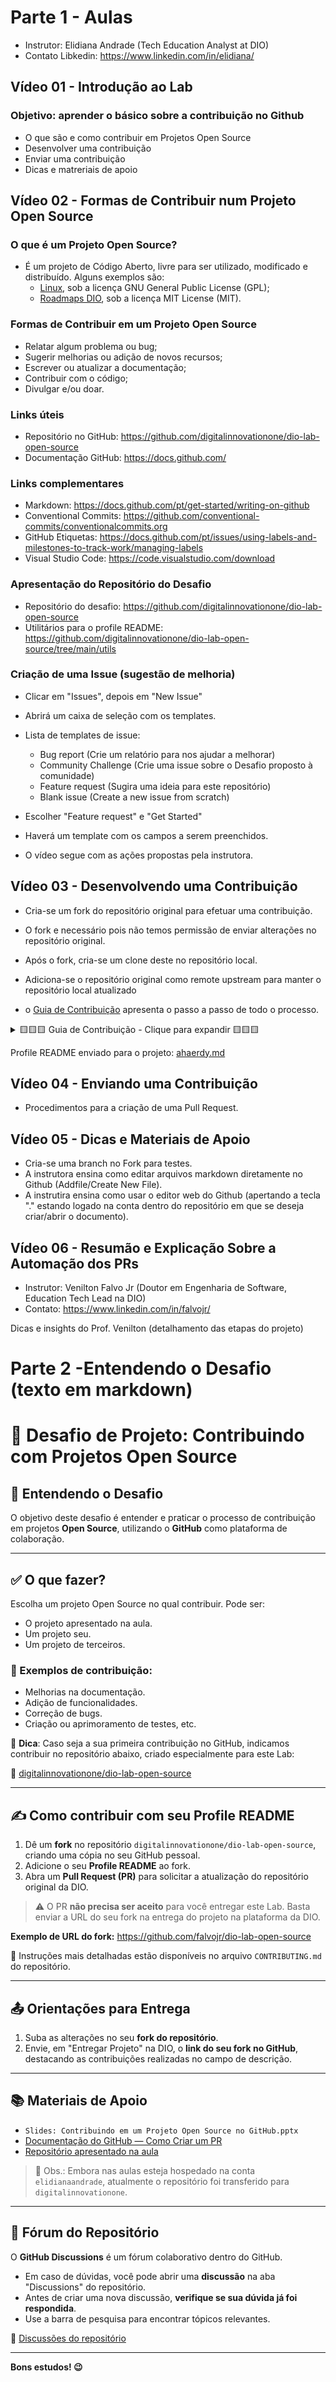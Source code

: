 # Parte 1 - Aulas

- Instrutor: Elidiana Andrade (Tech Education Analyst at DIO)
- Contato Libkedin: https://www.linkedin.com/in/elidiana/

## Vídeo 01 - Introdução ao Lab

### Objetivo: aprender o básico sobre a contribuição no Github
   
- O que são e como contribuir em Projetos Open Source
- Desenvolver uma contribuição
- Enviar uma contribuição
- Dicas e matreriais de apoio

## Vídeo 02 - Formas de Contribuir num Projeto Open Source

### O que é um Projeto Open Source?

- É um projeto de Código Aberto, livre para ser utilizado, modificado e distribuído. Alguns exemplos são: 
    - [Linux](https://github.com/torvalds/linux), sob a licença GNU General Public License (GPL);
    - [Roadmaps DIO](https://github.com/digitalinnovationone/roadmaps), sob a licença MIT License (MIT). 

### Formas de Contribuir em um Projeto Open Source

- Relatar algum problema ou bug;
- Sugerir melhorias ou adição de novos recursos;
- Escrever ou atualizar a documentação;
- Contribuir com o código;
- Divulgar e/ou doar.

### Links úteis

- Repositório no GitHub: https://github.com/digitalinnovationone/dio-lab-open-source
- Documentação GitHub: https://docs.github.com/

### Links complementares

- Markdown: https://docs.github.com/pt/get-started/writing-on-github
- Conventional Commits: https://github.com/conventional-commits/conventionalcommits.org 
- GitHub Etiquetas: https://docs.github.com/pt/issues/using-labels-and-milestones-to-track-work/managing-labels
- Visual Studio Code: https://code.visualstudio.com/download


### Apresentação do Repositório do Desafio

- Repositório do desafio: https://github.com/digitalinnovationone/dio-lab-open-source
- Utilitários para o profile README: https://github.com/digitalinnovationone/dio-lab-open-source/tree/main/utils

### Criação de uma Issue (sugestão de melhoria)

- Clicar em "Issues", depois em "New Issue" 
- Abrirá um caixa de seleção com os templates.
- Lista de templates de issue:
    - Bug report (Crie um relatório para nos ajudar a melhorar)
    - Community Challenge (Crie uma issue sobre o Desafio proposto à comunidade)
    - Feature request (Sugira uma ideia para este repositório)
    - Blank issue (Create a new issue from scratch)

- Escolher "Feature request" e "Get Started"
- Haverá um template com os campos a serem preenchidos.
- O vídeo segue com as ações propostas pela instrutora.


## Vídeo 03 - Desenvolvendo uma Contribuição

- Cria-se um fork do repositório original para efetuar uma contribuição.
- O fork e necessário pois não temos permissão de enviar alterações no repositório original.
- Após o  fork, cria-se um clone deste no repositório local.
- Adiciona-se o repositório original como remote upstream para manter o repositório local atualizado

- o [Guia de Contribuição](https://github.com/digitalinnovationone/dio-lab-open-source/blob/main/CONTRIBUTING.md) apresenta o passo a passo de todo o processo.

<details>
  <summary>🟨🟨🟨 Guia de Contribuição - Clique para expandir 🟨🟨🟨</summary>

<h1>
    <a href="https://www.dio.me/">
     <img align="center" width="40px" src="https://hermes.digitalinnovation.one/assets/diome/logo-minimized.png"></a>
    <span> Guia de Contribuição</span>
</h1>

[![Star](https://img.shields.io/github/stars/digitalinnovationone/dio-lab-open-source?style=social)](https://github.com/digitalinnovationone/dio-lab-open-source/stargazers)
[![Forks](https://img.shields.io/github/forks/digitalinnovationone/dio-lab-open-source?style=social)](https://github.com/digitalinnovationone/dio-lab-open-source/forks)
[![GitHub Issues](https://img.shields.io/github/issues/digitalinnovationone/dio-lab-open-source?style=social)](https://github.com/digitalinnovationone/dio-lab-open-source/issues/)

 Este é um projeto feito para a comunidade, então sinta-se livre para contribuir. Algumas formas de contribuição além do seu exemplo de Profile README, é inserir outros utilitários na pasta [`utils`](https://github.com/digitalinnovationone/dio-lab-open-source/tree/main/utils), ou melhorar a página de pesquisa dos READMEs fazendo modificações nos arquivos da pasta [`docs`](https://github.com/digitalinnovationone/dio-lab-open-source/tree/main/docs). <br>
 Além disso, você também pode contribuir:
 
⚠️ Resolvendo, respondendo ou indicando **issues**

⭐ Adicionando aos favoritos (**star**) 

##  Contribuindo no diretório "Community" 
 A contribuição no diretório "Community" é uma das formas de completar o Desafio do lab "**Contribuindo em um Projeto Open Source no GitHub**" da [Digital Innovation One](https://www.dio.me/). Você pode colaborar criando um Profile README contendo informações sobre você que deseje compartilhar com a comunidade. <br>
 Para isso, você pode inserir: badges indicando suas habilidades; cards com suas estatísticas no GitHub e projetos que criou, colaborou ou que deseje que outras pessoas colaborem. Além disso, você pode inserir também links para seus desafios de projeto e artigos na plataforma da [Digital Innovation One](https://www.dio.me/). <br>
 Inspire-se consultando os exemplos na pasta [`community`](https://github.com/digitalinnovationone/dio-lab-open-source/tree/main/community), confira alguns utilitários na pasta [`utils`](https://github.com/digitalinnovationone/dio-lab-open-source/tree/main/utils) e use sua criatividade para criar o seu 😊💙.

### 1) Faça um **Fork** deste Repositório
Acesse a página principal do repositório e clique no botão "Fork" no canto superior direito da página.
> [!NOTE]  
> Um "fork" no GitHub é uma cópia de um repositório que pode ser criada por qualquer usuário. <br>
> Para mais detalhes, reveja a aula ou acesse a documentação do GitHub: [Criar fork de um repositório](https://docs.github.com/pt/pull-requests/collaborating-with-pull-requests/working-with-forks/fork-a-repo).

### 2) Clone localmente
Abra o seu Git Bash e digite o comando `git clone` seguido da URL do seu fork para clonar o seu repositório localmente. Por exemplo:
```bash
git clone https://github.com/SEU_USERNAME/dio-lab-open-source.git
```
Pressione enter, e uma cópia do seu fork no GitHub será criada localmente.

### 3) Crie uma nova **branch** 
Utilize o comando `git checkout -b` para criar e alternar para a nova branch e nomeie-a como `feat/community/SEU_USERNAME`
> Exemplo: `git checkout -b feat/community/falvojr`

### 4) Crie o seu Profile README
 Dentro da pasta [`community`](https://github.com/digitalinnovationone/dio-lab-open-source/tree/main/community), crie um arquivo em Markdown (extensão `.md`) e nomeie com o mesmo nome do seu usuário no GitHub:

> Exemplo: `community/falvojr.md`

#### 4.1) Desenvolva o seu Profile README
Para isso, você pode se inspirar nos exemplos no diretório [`community`](https://github.com/digitalinnovationone/dio-lab-open-source/tree/main/community) e adicionar alguns dos utilitários presentes na pasta [`utils`](https://github.com/digitalinnovationone/dio-lab-open-source/tree/main/utils)

### 5) Adicione suas alterações à "staging area" 
Utilize o comando `git add community/SEU_USERNAME.md` para adicionar sua alteração (nesse caso o arquivo markdown criado)  à "staging area" no Git.

### 6) Crie um Commit
Crie um commit e adicione a mensagem indicando a adição do seu perfil:
```bash
git commit -m"feat: add SEU_USERNAME profile"
```
>[!IMPORTANT]
> Verifique a [`Convenção de Commits`](https://github.com/digitalinnovationone/dio-lab-open-source/blob/main/CONTRIBUTING.md#conven%C3%A7%C3%A3o-de-commits) para escrever a mensagem do seu commit de forma clara e padronizada.

### 7) Envie as Alterações para o seu Repositório Remoto
Envie as alterações realizadas no seu repositório local para a branch `feat/community/SEU_USERNAME` no seu repositório remoto com o comando:
```bash
git push origin feat/community/SEU_USERNAME
```
>[!WARNING]
> Caso você tenha criado seu arquivo diretamente no repositório remoto no GitHub, esse processo não será necessário.

### 8) Crie um **Pull Request**.

Atente-se para a seguir as orientações para a contribuição, principalmente:
- Seu PR deve modificar apenas o arquivo community/SEU_USERNAME.md (dê uma olhadinha na aba "Files changed");
- O nome desse arquivo deve ser exatamente igual ao nome de usuário no GitHub (nossa validação é case-sensitive).

>[!NOTE]
> Caso não saiba como criar uma solicitação de pull, reveja o lab ou acesse a documentação do GitHub: [Como criar uma solicitação de pull
](https://docs.github.com/pt/pull-requests/collaborating-with-pull-requests/proposing-changes-to-your-work-with-pull-requests/creating-a-pull-request)

Após criar o seu Pull Request, nossa automação irá validar a sua submissão. Caso esteja tudo certo, será retornada uma mensagem indicado que seu PR foi aprovado. Do contrário, leia atentamente as orientações e verifique os arquivos modificados para saber se atende as instruções para contribuição.
    
    
## Convenção de Commits 

| Tipo de Commit |Descrição                                                            | Exemplo
| ---------------|----------------------------------------------------------------------|-----------
| `feat`         | Adiciona uma nova funcionalidade ao projeto.                         | `feat: add USENAME.md profile`
| `fix`          | Corrige um bug ou problema no projeto.                               | `fix: fixed issue fix#IssueNumber`
| `docs`         | Altera a documentação do projeto.| `docs: update README.md`
| `style`        | Realiza mudanças na aparência, sem alterar a funcionalidade.         | `style: add EFFECTNAME to COMPONENT`
| `refactor`     | Realiza mudanças no código que não alteram a funcionalidade.         | `refactor: refactor at CLASSNAME`
| `test`         | Adiciona ou modifica testes no projeto.                              | `test: add unit test for UserService`


## Referências
- [ANGULAR. Contributing to Angular](https://github.com/angular/angular/blob/22b96b9/CONTRIBUTING.md)
- [CONVENTIONAL COMMITS. Summary](https://www.conventionalcommits.org/en/v1.0.0/)
- [GITHUB. Configurar diretrizes para os contribuidores do repositório](https://docs.github.com/pt/communities/setting-up-your-project-for-healthy-contributions/setting-guidelines-for-repository-contributors)

</details>

Profile README enviado para o projeto: [ahaerdy.md](https://github.com/ahaerdy/DIO-learning/blob/main/Suzano%20-%20Python%20Developer/Modulo_01/06-Prijeto-Contribuindo_em_um_Projeto_Open_Source_no_GitHub/contribuicao/ahaerdy.md)


## Vídeo 04 - Enviando uma Contribuição

- Procedimentos para a criação de uma Pull Request.

## Vídeo 05 - Dicas e Materiais de Apoio

- Cria-se uma branch no Fork para testes.
- A instrutora ensina como editar arquivos markdown diretamente no Github (Addfile/Create New File).
- A instrutira ensina como usar o editor web do Github (apertando a tecla "." estando logado na conta dentro do repositório em que se deseja criar/abrir o documento).

## Vídeo 06 - Resumão e Explicação Sobre a Automação dos PRs

- Instrutor: Venilton Falvo Jr (Doutor em Engenharia de Software, Education Tech Lead na DIO)
- Contato: https://www.linkedin.com/in/falvojr/

Dicas e insights do Prof. Venilton (detalhamento das etapas do projeto)

# Parte 2 -Entendendo o Desafio (texto em markdown)

# 🚀 Desafio de Projeto: Contribuindo com Projetos Open Source

## 🎯 Entendendo o Desafio

O objetivo deste desafio é entender e praticar o processo de contribuição em projetos **Open Source**, utilizando o **GitHub** como plataforma de colaboração.

---

## ✅ O que fazer?

Escolha um projeto Open Source no qual contribuir. Pode ser:

- O projeto apresentado na aula.
- Um projeto seu.
- Um projeto de terceiros.

### 🧩 Exemplos de contribuição:

- Melhorias na documentação.
- Adição de funcionalidades.
- Correção de bugs.
- Criação ou aprimoramento de testes, etc.

📌 **Dica**: Caso seja a sua primeira contribuição no GitHub, indicamos contribuir no repositório abaixo, criado especialmente para este Lab:

🔗 [digitalinnovationone/dio-lab-open-source](https://github.com/digitalinnovationone/dio-lab-open-source)

---

## ✍️ Como contribuir com seu Profile README

1. Dê um **fork** no repositório `digitalinnovationone/dio-lab-open-source`, criando uma cópia no seu GitHub pessoal.
2. Adicione o seu **Profile README** ao fork.
3. Abra um **Pull Request (PR)** para solicitar a atualização do repositório original da DIO.

> ⚠️ O PR **não precisa ser aceito** para você entregar este Lab. Basta enviar a URL do seu fork na entrega do projeto na plataforma da DIO.

**Exemplo de URL do fork:**
https://github.com/falvojr/dio-lab-open-source


📄 Instruções mais detalhadas estão disponíveis no arquivo `CONTRIBUTING.md` do repositório.

---

## 📤 Orientações para Entrega

1. Suba as alterações no seu **fork do repositório**.
2. Envie, em "Entregar Projeto" na DIO, o **link do seu fork no GitHub**, destacando as contribuições realizadas no campo de descrição.

---

## 📚 Materiais de Apoio

- `Slides: Contribuindo em um Projeto Open Source no GitHub.pptx`
- [Documentação do GitHub — Como Criar um PR](https://docs.github.com/pt/pull-requests/collaborating-with-pull-requests/proposing-changes-to-your-work-with-pull-requests/creating-a-pull-request)
- [Repositório apresentado na aula](https://github.com/digitalinnovationone/dio-lab-open-source)

> 📝 Obs.: Embora nas aulas esteja hospedado na conta `elidianaandrade`, atualmente o repositório foi transferido para `digitalinnovationone`.

---

## 💬 Fórum do Repositório

O **GitHub Discussions** é um fórum colaborativo dentro do GitHub.

- Em caso de dúvidas, você pode abrir uma **discussão** na aba "Discussions" do repositório.
- Antes de criar uma nova discussão, **verifique se sua dúvida já foi respondida**.
- Use a barra de pesquisa para encontrar tópicos relevantes.

🔗 [Discussões do repositório](https://github.com/digitalinnovationone/dio-lab-open-source/discussions/30390)

---

**Bons estudos! 😉**



